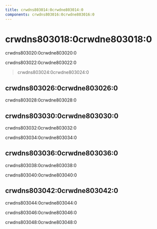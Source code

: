 ```yaml
---
title: crwdns803014:0crwdne803014:0
components: crwdns803016:0crwdne803016:0
---
```

# crwdns803018:0crwdne803018:0

<p class="description">crwdns803020:0crwdne803020:0</p>

crwdns803022:0crwdne803022:0

> crwdns803024:0crwdne803024:0

## crwdns803026:0crwdne803026:0

crwdns803028:0crwdne803028:0

## crwdns803030:0crwdne803030:0

crwdns803032:0crwdne803032:0

crwdns803034:0crwdne803034:0

## crwdns803036:0crwdne803036:0

crwdns803038:0crwdne803038:0

crwdns803040:0crwdne803040:0

## crwdns803042:0crwdne803042:0

crwdns803044:0crwdne803044:0

crwdns803046:0crwdne803046:0

crwdns803048:0crwdne803048:0